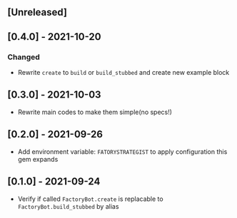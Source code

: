## [Unreleased]

## [0.4.0] - 2021-10-20

### Changed

- Rewrite `create` to `build` or `build_stubbed` and create new example block

## [0.3.0] - 2021-10-03

- Rewrite main codes to make them simple(no specs!)

## [0.2.0] - 2021-09-26

- Add environment variable: `FATORYSTRATEGIST` to apply configuration this gem expands

## [0.1.0] - 2021-09-24

- Verify if called `FactoryBot.create` is replacable to `FactoryBot.build_stubbed` by alias
